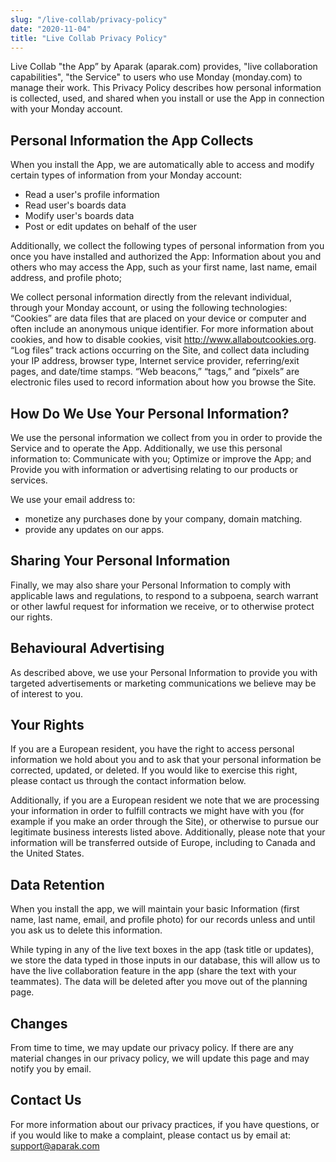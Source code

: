 ```yaml
---
slug: "/live-collab/privacy-policy"
date: "2020-11-04"
title: "Live Collab Privacy Policy"
---
```


Live Collab "the App” by Aparak (aparak.com) provides, "live collaboration capabilities", "the Service" to users who use Monday (monday.com) to manage their work. This Privacy Policy describes how personal information is collected, used, and shared when you install or use the App in connection with your Monday account.

## Personal Information the App Collects

When you install the App, we are automatically able to access and modify certain types of information from your Monday account:

- Read a user's profile information
- Read user's boards data
- Modify user's boards data
- Post or edit updates on behalf of the user

Additionally, we collect the following types of personal information from you once you have installed and authorized the App: Information about you and others who may access the App, such as your first name, last name, email address, and profile photo;

We collect personal information directly from the relevant individual, through your Monday account, or using the following technologies: “Cookies” are data files that are placed on your device or computer and often include an anonymous unique identifier. For more information about cookies, and how to disable cookies, visit http://www.allaboutcookies.org. “Log files” track actions occurring on the Site, and collect data including your IP address, browser type, Internet service provider, referring/exit pages, and date/time stamps. “Web beacons,” “tags,” and “pixels” are electronic files used to record information about how you browse the Site.

## How Do We Use Your Personal Information?

We use the personal information we collect from you in order to provide the Service and to operate the App. Additionally, we use this personal information to: Communicate with you; Optimize or improve the App; and Provide you with information or advertising relating to our products or services.

We use your email address to:
- monetize any purchases done by your company, domain matching.
- provide any updates on our apps.

## Sharing Your Personal Information

Finally, we may also share your Personal Information to comply with applicable laws and regulations, to respond to a subpoena, search warrant or other lawful request for information we receive, or to otherwise protect our rights.

## Behavioural Advertising

As described above, we use your Personal Information to provide you with targeted advertisements or marketing communications we believe may be of interest to you.

## Your Rights

If you are a European resident, you have the right to access personal information we hold about you and to ask that your personal information be corrected, updated, or deleted. If you would like to exercise this right, please contact us through the contact information below.

Additionally, if you are a European resident we note that we are processing your information in order to fulfill contracts we might have with you (for example if you make an order through the Site), or otherwise to pursue our legitimate business interests listed above. Additionally, please note that your information will be transferred outside of Europe, including to Canada and the United States.

## Data Retention

When you install the app, we will maintain your basic Information (first name, last name, email, and profile photo) for our records unless and until you ask us to delete this information.

While typing in any of the live text boxes in the app (task title or updates), we store the data typed in those inputs in our database, this will allow us to have the live collaboration feature in the app (share the text with your teammates). The data will be deleted after you move out of the planning page.

## Changes

From time to time, we may update our privacy policy. If there are any material changes in our privacy policy, we will update this page and may notify you by email.

## Contact Us

For more information about our privacy practices, if you have questions, or if you would like to make a complaint, please contact us by email at:
support@aparak.com
